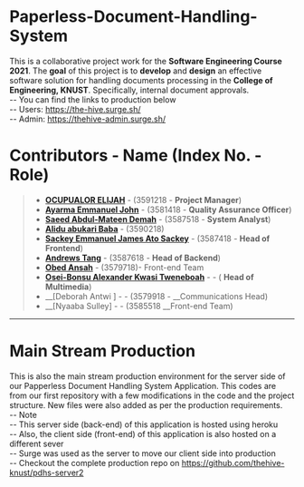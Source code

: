 # Paperless-Document-Handling-System

This is a collaborative project work for the __Software Engineering Course 2021__.
The __goal__ of this project is to __develop__ and __design__ an effective software solution for
handling documents processing in the __College of Engineering, KNUST__. Specifically,
internal document approvals.\
-- You can find the links to production below\
-- Users: https://the-hive.surge.sh/ \
-- Admin: https://thehive-admin.surge.sh/

# Contributors - Name (Index No. - Role)


>- __[OCUPUALOR ELIJAH](https://github.com/Koffi-Cobbin)__ - (3591218 - __Project Manager__)
>- __[Ayarma Emmanuel John](https://github.com/EJAyarma)__ - (3581418 - __Quality Assurance Officer__) 
>- __[Saeed Abdul-Mateen Demah](https://github.com/kin-saga)__ - (3587518 - __System Analyst__)
>- __[Alidu abukari Baba](https://github.com/khalid753)__ - (3590218)
>- __[Sackey Emmanuel James Ato Sackey](https://github.com/Ejasackey)__ - (3587418 - __Head of Frontend__)
>- __[Andrews Tang](https://github.com/cocastic8590)__ - (3587618 - __Head of Backend__)
>- __[Obed Ansah](https://github.com/obedansah)__ - (3579718)- Front-end Team
>- __[Osei-Bonsu Alexander Kwasi Tweneboah](https://github.com/TKJNR)__ - - ( __Head of Multimedia__)
>- __[Deborah Antwi ] - - (3579918 - __Communications Head)
>- __[Nyaaba Sulley] - - (3585518 __Front-end Team)
___

# Main Stream Production
This is also the main stream production environment for the server side of our 
Papperless Document Handling System Application. This codes are from our first 
repository with a few modifications in the code and the project structure.
New files were also added as per the production requirements.\
-- Note \
-- This server side (back-end) of this application is hosted using heroku\
-- Also, the client side (front-end) of this application is also hosted on a different sever\
-- Surge was used as the server to move our client side into production\
-- Checkout the complete production repo on https://github.com/thehive-knust/pdhs-server2

